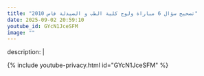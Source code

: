 ```yaml
---
title: "تصحيح سؤال 6 مباراة ولوج كلية الطب و الصيدلة فاس 2010"
date: 2025-09-02 20:59:10 
youtube_id: GYcN1JceSFM
image: ""
---
```

description: |
  
{% include youtube-privacy.html id="GYcN1JceSFM" %}
